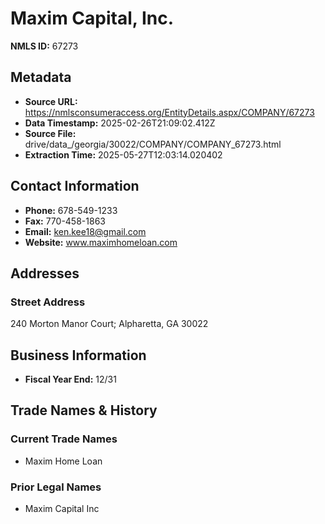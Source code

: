 # Maxim Capital, Inc.

**NMLS ID:** 67273

## Metadata
- **Source URL:** https://nmlsconsumeraccess.org/EntityDetails.aspx/COMPANY/67273
- **Data Timestamp:** 2025-02-26T21:09:02.412Z
- **Source File:** drive/data_/georgia/30022/COMPANY/COMPANY_67273.html
- **Extraction Time:** 2025-05-27T12:03:14.020402

## Contact Information
- **Phone:** 678-549-1233
- **Fax:** 770-458-1863
- **Email:** ken.kee18@gmail.com
- **Website:** www.maximhomeloan.com

## Addresses
### Street Address
240 Morton Manor Court; Alpharetta, GA 30022

## Business Information
- **Fiscal Year End:** 12/31

## Trade Names & History
### Current Trade Names
- Maxim Home Loan

### Prior Legal Names
- Maxim Capital Inc
